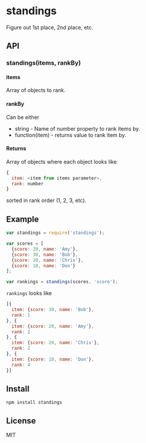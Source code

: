 # standings

Figure out 1st place, 2nd place, etc.

## API

### standings(items, rankBy)

#### items

Array of objects to rank.

#### rankBy

Can be either

- string - Name of number property to rank items by.
- function(item) - returns value to rank item by.

#### Returns

Array of objects where each object looks like

```js
{
  item: <item from items parameter>,
  rank: number
}
```

sorted in rank order (1, 2, 3, etc).

## Example

```js
var standings = require('standings');

var scores = [
  {score: 20, name: 'Amy'},
  {score: 30, name: 'Bob'},
  {score: 20, name: 'Chris'},
  {score: 10, name: 'Don'}
];

var rankings = standings(scores, 'score');
```

`rankings` looks like

```js
[{
  item: {score: 30, name: 'Bob'},
  rank: 1
}, {
  item: {score: 20, name: 'Amy'},
  rank: 2
}, {
  item: {score: 20, name: 'Chris'},
  rank: 2
}, {
  item: {score: 10, name: 'Don'},
  rank: 4
}]
```

## Install

```
npm install standings
```

## License

MIT